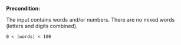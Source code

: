 **Precondition:**

The input contains words and/or numbers. There are no mixed words (letters and digits combined).

`0 < |words| < 100`
